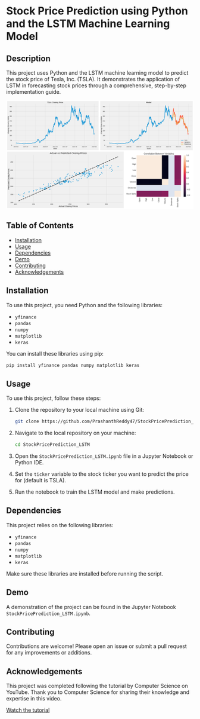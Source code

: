 # Stock Price Prediction using Python and the LSTM Machine Learning Model

## Description
This project uses Python and the LSTM machine learning model to predict the stock price of Tesla, Inc. (TSLA). It demonstrates the application of LSTM in forecasting stock prices through a comprehensive, step-by-step implementation guide.

![Prediction Results](https://github.com/PrashanthReddy47/StockPricePrediction_LSTM/blob/main/Results/Final_Result.png?raw=true)

## Table of Contents
- [Installation](#installation)
- [Usage](#usage)
- [Dependencies](#dependencies)
- [Demo](#demo)
- [Contributing](#contributing)
- [Acknowledgements](#acknowledgements)

## Installation
To use this project, you need Python and the following libraries:

- `yfinance`
- `pandas`
- `numpy`
- `matplotlib`
- `keras`

You can install these libraries using pip:
```sh
pip install yfinance pandas numpy matplotlib keras
```

## Usage
To use this project, follow these steps:

1. Clone the repository to your local machine using Git:
    ```sh
    git clone https://github.com/PrashanthReddy47/StockPricePrediction_LSTM.git
    ```

2. Navigate to the local repository on your machine:
    ```sh
    cd StockPricePrediction_LSTM
    ```

3. Open the `StockPricePrediction_LSTM.ipynb` file in a Jupyter Notebook or Python IDE.

4. Set the `ticker` variable to the stock ticker you want to predict the price for (default is TSLA).

5. Run the notebook to train the LSTM model and make predictions.

## Dependencies
This project relies on the following libraries:
- `yfinance`
- `pandas`
- `numpy`
- `matplotlib`
- `keras`

Make sure these libraries are installed before running the script.

## Demo
A demonstration of the project can be found in the Jupyter Notebook `StockPricePrediction_LSTM.ipynb`.

## Contributing
Contributions are welcome! Please open an issue or submit a pull request for any improvements or additions.

## Acknowledgements
This project was completed following the tutorial by Computer Science on YouTube. Thank you to Computer Science for sharing their knowledge and expertise in this video.

[Watch the tutorial](https://www.youtube.com/watch?v=QIUxPv5PJOY&ab_channel=ComputerScience)
